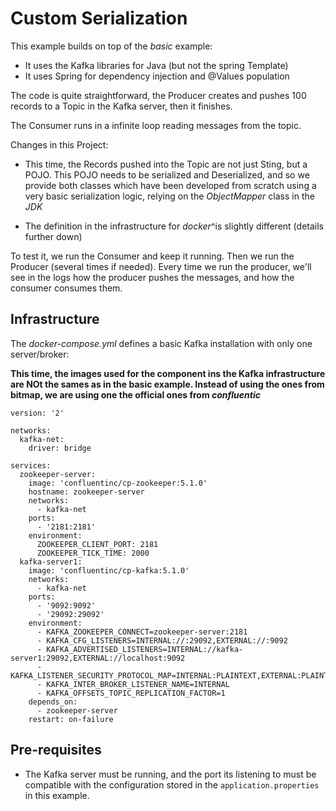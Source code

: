 

# Custom Serialization

This example builds on top of the *basic* example:

 * It uses the Kafka libraries for Java (but not the spring Template)
 * It uses Spring for dependency injection and @Values population
 
 The code is quite straightforward, the Producer creates and pushes 100 records to a Topic 
 in the Kafka server, then it finishes.
 
 The Consumer runs in a infinite loop reading messages from the topic.

Changes in this Project:
 
 * This time, the Records pushed into the Topic are not just Sting, but a POJO. This POJO needs 
 to be serialized and Deserialized, and so we provide both classes which have been developed from 
 scratch using a very basic serialization logic, relying on the *ObjectMapper* class in the *JDK*
 
 * The definition in the infrastructure for *docker*^is slightly different (details further down)
 
 To test it, we run the Consumer and keep it running. Then we run the Producer (several 
 times if needed). Every time we run the producer, we'll see in the logs how the producer pushes
 the messages, and how the consumer consumes them.

## Infrastructure

The *docker-compose.yml* defines a basic Kafka installation with only one server/broker:

**This time, the images used for the component ins the Kafka infrastructure are NOt the sames as in the basic
 example. Instead of using the ones from bitmap, we are using one the official ones from _confluentic_**

```
version: '2'

networks:
  kafka-net:
    driver: bridge

services:
  zookeeper-server:
    image: 'confluentinc/cp-zookeeper:5.1.0'
    hostname: zookeeper-server
    networks:
      - kafka-net
    ports:
      - '2181:2181'
    environment:
      ZOOKEEPER_CLIENT_PORT: 2181
      ZOOKEEPER_TICK_TIME: 2000
  kafka-server1:
    image: 'confluentinc/cp-kafka:5.1.0'
    networks:
      - kafka-net
    ports:
      - '9092:9092'
      - '29092:29092'
    environment:
      - KAFKA_ZOOKEEPER_CONNECT=zookeeper-server:2181
      - KAFKA_CFG_LISTENERS=INTERNAL://:29092,EXTERNAL://:9092
      - KAFKA_ADVERTISED_LISTENERS=INTERNAL://kafka-server1:29092,EXTERNAL://localhost:9092
      - KAFKA_LISTENER_SECURITY_PROTOCOL_MAP=INTERNAL:PLAINTEXT,EXTERNAL:PLAINTEXT
      - KAFKA_INTER_BROKER_LISTENER_NAME=INTERNAL
      - KAFKA_OFFSETS_TOPIC_REPLICATION_FACTOR=1
    depends_on:
      - zookeeper-server
    restart: on-failure
``` 
 ## Pre-requisites
 
 * The Kafka server must be running, and the port its listening to must be compatible with the
 configuration stored in the `application.properties` in this example.
 

